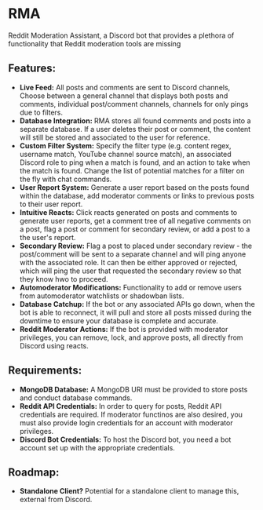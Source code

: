 # RMA
Reddit Moderation Assistant, a Discord bot that provides a plethora of functionality that Reddit moderation tools are missing

## Features:
- **Live Feed:** All posts and comments are sent to Discord channels, Choose between a general channel that displays both posts and comments, individual post/comment channels, channels for only pings due to filters.
- **Database Integration:** RMA stores all found comments and posts into a separate database. If a user deletes their post or comment, the content will still be stored and associated to the user for reference.
- **Custom Filter System:** Specify the filter type (e.g. content regex, username match, YouTube channel source match), an associated Discord role to ping when a match is found, and an action to take when the match is found. Change the list of potential matches for a filter on the fly with chat commands.
- **User Report System:** Generate a user report based on the posts found within the database, add moderator comments or links to previous posts to their user report.
- **Intuitive Reacts:** Click reacts generated on posts and comments to generate user reports, get a comment tree of all negative comments on a post, flag a post or comment for secondary review, or add a post to a the user's report.
- **Secondary Review:** Flag a post to placed under secondary review - the post/comment will be sent to a separate channel and will ping anyone with the associated role. It can then be either approved or rejected, which will ping the user that requested the secondary review so that they know hwo to proceed.
- **Automoderator Modifications:** Functionality to add or remove users from automoderator watchlists or shadowban lists.
- **Database Catchup:** If the bot or any associated APIs go down, when the bot is able to reconnect, it will pull and store all posts missed during the downtime to ensure your database is complete and accurate.
- **Reddit Moderator Actions:** If the bot is provided with moderator privileges, you can remove, lock, and approve posts, all directly from Discord using reacts.

## Requirements:
- **MongoDB Database:** A MongoDB URI must be provided to store posts and conduct database commands.
- **Reddit API Credentials:** In order to query for posts, Reddit API credentials are required. If moderator functinos are also desired, you must also provide login credentials for an account with moderator privileges.
- **Discord Bot Credentials:** To host the Discord bot, you need a bot account set up with the appropriate credentials.

## Roadmap:
- **Standalone Client?** Potential for a standalone client to manage this, external from Discord.
